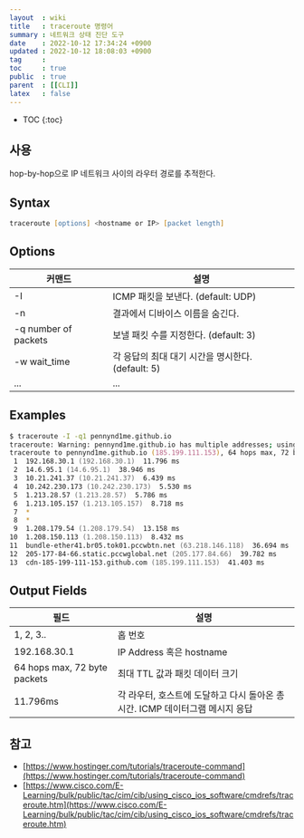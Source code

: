 ```yaml
---
layout  : wiki
title   : traceroute 명령어
summary : 네트워크 상태 진단 도구
date    : 2022-10-12 17:34:24 +0900
updated : 2022-10-12 18:08:03 +0900
tag     : 
toc     : true
public  : true
parent  : [[CLI]]
latex   : false
---
```

* TOC
{:toc}

## 사용

hop-by-hop으로 IP 네트워크 사이의 라우터 경로를 추적한다.

## Syntax

```zsh
traceroute [options] <hostname or IP> [packet length]
```

## Options

| 커맨드               | 설명                                              |
|----------------------|---------------------------------------------------|
| -I                   | ICMP 패킷을 보낸다. (default: UDP)                |
| -n                   | 결과에서 디바이스 이름을 숨긴다.                  |
| -q number of packets | 보낼 패킷 수를 지정한다. (default: 3)             |
| -w wait_time         | 각 응답의 최대 대기 시간을 명시한다. (default: 5) |
| ...                  | ...                                               |

## Examples

```zsh
$ traceroute -I -q1 pennynd1me.github.io
traceroute: Warning: pennynd1me.github.io has multiple addresses; using 185.199.111.153
traceroute to pennynd1me.github.io (185.199.111.153), 64 hops max, 72 byte packets
 1  192.168.30.1 (192.168.30.1)  11.796 ms
 2  14.6.95.1 (14.6.95.1)  38.946 ms
 3  10.21.241.37 (10.21.241.37)  6.439 ms
 4  10.242.230.173 (10.242.230.173)  5.530 ms
 5  1.213.28.57 (1.213.28.57)  5.786 ms
 6  1.213.105.157 (1.213.105.157)  8.718 ms
 7  *
 8  *
 9  1.208.179.54 (1.208.179.54)  13.158 ms
10  1.208.150.113 (1.208.150.113)  8.432 ms
11  bundle-ether41.br05.tok01.pccwbtn.net (63.218.146.118)  36.694 ms
12  205-177-84-66.static.pccwglobal.net (205.177.84.66)  39.782 ms
13  cdn-185-199-111-153.github.com (185.199.111.153)  41.403 ms
```

## Output Fields

| 필드                         | 설명                                                                          |
|------------------------------|-------------------------------------------------------------------------------|
| 1, 2, 3..                    | 홉 번호                                                                       |
| 192.168.30.1                 | IP Address 혹은 hostname                                                      |
| 64 hops max, 72 byte packets | 최대 TTL 값과 패킷 데이터 크기                                                |
| 11.796ms                     | 각 라우터, 호스트에 도달하고 다시 돌아온 총 시간. ICMP 데이터그램 메시지 응답 |

## 참고

- [https://www.hostinger.com/tutorials/traceroute-command](https://www.hostinger.com/tutorials/traceroute-command)
- [https://www.cisco.com/E-Learning/bulk/public/tac/cim/cib/using_cisco_ios_software/cmdrefs/traceroute.htm](https://www.cisco.com/E-Learning/bulk/public/tac/cim/cib/using_cisco_ios_software/cmdrefs/traceroute.htm)
